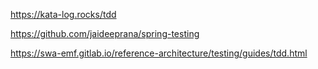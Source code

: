 https://kata-log.rocks/tdd
   
https://github.com/jaideeprana/spring-testing

https://swa-emf.gitlab.io/reference-architecture/testing/guides/tdd.html
